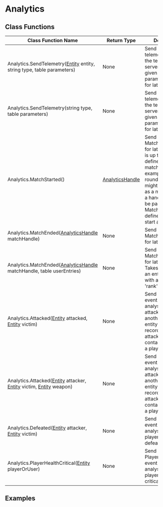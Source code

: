 # Analytics

## Class Functions

| Class Function Name | Return Type | Description | Tag |
| ------------- | ----------- | ----------- | --- |
| Analytics.SendTelemetry([Entity](entity) entity, string type, table parameters) | None | Send an type of telemetry event to the telemetry server with the given entity and parametersTable for later analysis | None |
| Analytics.SendTelemetry(string type, table parameters) | None | Send an type of telemetry event to the telemetry server with the given parametersTable for later analysis | None |
| Analytics.MatchStarted() | [AnalyticsHandle](analytics_handle) | Send a MatchStarted event for later analysis. It is up to the game to define what a match is, for example a single round of a game might be defined as a match. Returns a handle that can be passed to MatchEnded to define the match start and end | None |
| Analytics.MatchEnded([AnalyticsHandle](analytics_handle) matchHandle) | None | Send a MatchEnded event for later analysis | None |
| Analytics.MatchEnded([AnalyticsHandle](analytics_handle) matchHandle, table userEntries) | None | Send a MatchEnded event for later analysis. Takes a table with an entry per user with a 'user' and 'rank' value | None |
| Analytics.Attacked([Entity](entity) attacked, [Entity](entity) victim) | None | Send an Attacked event for later analysis. When an attack entity attack another victim entity. Should be recorded when an attack makes contact or impacts a player or entity | None |
| Analytics.Attacked([Entity](entity) attacker, [Entity](entity) victim, [Entity](entity) weapon) | None | Send an Attacked event for later analysis. When an attack entity attack another victim entity. Should be recorded when an attack makes contact or impacts a player or entity | None |
| Analytics.Defeated([Entity](entity) attacker, [Entity](entity) victim) | None | Send a Defeated event for later analysis. When a player or entity is defeated | None |
| Analytics.PlayerHealthCritical([Entity](entity) playerOrUser) | None | Send a PlayerHealthCritical event for later analysis. When a players health is critically low | None |

## Examples